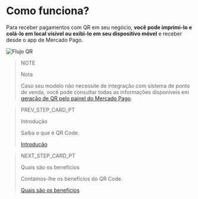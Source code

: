 # Como funciona?

Para receber pagamentos com QR em seu negócio, **você pode imprimi-lo e colá-lo em local visível ou exibi-lo em seu dispositivo móvel** e receber desde o app de Mercado Pago.

![Flujo QR](mobile/qr_flujo.pt.png)

> NOTE
>
> Nota
>
> Caso seu modelo não necessite de integração com sistema de ponto de venda, você pode consultar todas as informações disponíveis em [geração de QR pelo painel do Mercado Pago](/developers/pt/docs/qr-code/integrations-front).

> PREV_STEP_CARD_PT
>
> Introdução
>
> Saiba o que é QR Code.
>
> [Introdução](https://www.mercadopago[FAKER][URL][DOMAIN]/developers/pt/docs/qr-code/introduction)

> NEXT_STEP_CARD_PT
>
> Quais são os benefícios
>
> Contamos-lhe os benefícios do QR Code.
>
> [Quais são os benefícios](https://www.mercadopago[FAKER][URL][DOMAIN]/developers/pt/docs/qr-code/introduction/benefits)